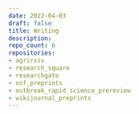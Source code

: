 ```yaml
---
date: 2022-04-03
draft: false
title: Writing
description:
repo_count: 6
repositories:
- agrirxiv
- research_square
- researchgate
- osf_preprints
- outbreak_rapid_science_prereview
- wikijournal_preprints
---
```



